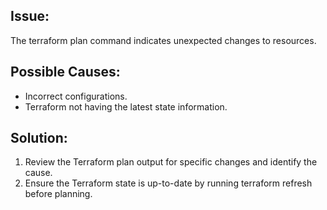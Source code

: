 ## Issue:

The terraform plan command indicates unexpected changes to resources.

## Possible Causes:

- Incorrect configurations.
- Terraform not having the latest state information.

## Solution:

1. Review the Terraform plan output for specific changes and identify the cause.
2. Ensure the Terraform state is up-to-date by running terraform refresh before planning.
